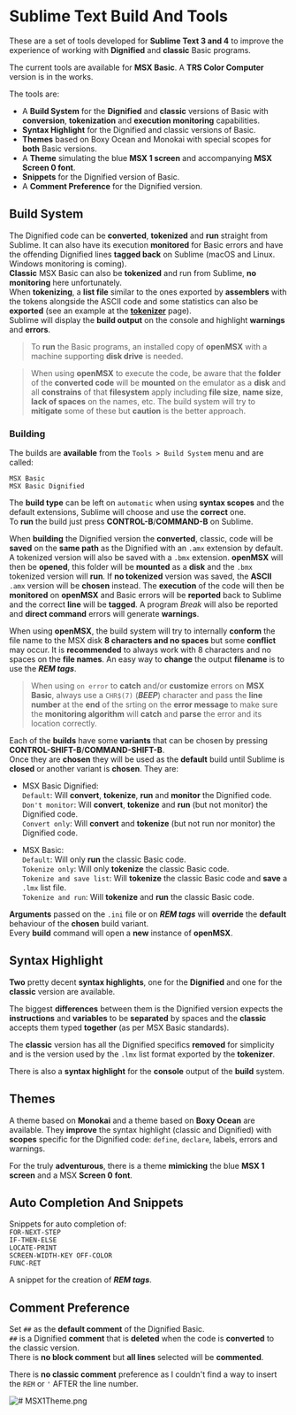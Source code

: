 # Sublime Text Build And Tools    These are a set of tools developed for **Sublime Text 3 and 4** to improve the experience of working with **Dignified** and **classic** Basic programs.    The current tools are available for **MSX Basic**. A **TRS Color Computer** version is in the works.    The tools are:  - A **Build System** for the **Dignified** and **classic** versions of Basic with **conversion**, **tokenization** and **execution monitoring** capabilities.  - **Syntax Highlight** for the Dignified and classic versions of Basic.  - **Themes** based on Boxy Ocean and Monokai with special scopes for **both** Basic versions.  - A **Theme** simulating the blue **MSX 1 screen** and accompanying **MSX Screen 0 font**.  - **Snippets** for the Dignified version of Basic.  - A **Comment Preference** for the Dignified version.    ## Build System    The Dignified code can be **converted**, **tokenized** and **run** straight from Sublime. It can also have its execution **monitored** for Basic errors and have the offending Dignified lines **tagged back** on Sublime (macOS and Linux. Windows monitoring is coming).  **Classic** MSX Basic can also be **tokenized** and run from Sublime, **no monitoring** here unfortunately.  When **tokenizing**, a **list file** similar to the ones exported by **assemblers** with the tokens alongside the ASCII code and some statistics can also be **exported** (see an example at the [**tokenizer**](https://github.com/farique1/basic-dignified/blob/master/Documentation/TOKENIZER.md) page).  Sublime will display the **build output** on the console and highlight **warnings** and **errors**.    > To **run** the Basic programs, an installed copy of **openMSX** with a machine supporting **disk drive** is needed.    >When using **openMSX** to execute the code, be aware that the **folder** of the **converted code** will be **mounted** on the emulator as a **disk** and all **constrains** of that **filesystem** apply including **file size**, **name size**, **lack of spaces** on the names, etc. The build system will try to **mitigate** some of these but **caution** is the better approach.    ### Building    The builds are **available** from the `Tools > Build System` menu and are called:    `MSX Basic`  `MSX Basic Dignified`    The **build type** can be left on `automatic` when using **syntax scopes** and the default extensions, Sublime will choose and use the **correct** one.  To **run** the build just press **CONTROL-B**/**COMMAND-B** on Sublime.    When **building** the Dignified version the **converted**, classic, code will be **saved** on the **same path** as the Dignified with an `.amx` extension by default. A tokenized version will also be saved with a `.bmx` extension. **openMSX** will then be **opened**, this folder will be **mounted** as a **disk** and the `.bmx` tokenized version will **run**. If **no tokenized** version was saved, the **ASCII** `.amx` version will be **chosen** instead. The **execution** of the code will then be **monitored** on **openMSX** and Basic errors will be **reported** back to Sublime and the correct **line** will be **tagged**. A program *Break* will also be reported and **direct command** errors will generate **warnings**.    When using **openMSX**, the build system will try to internally **conform** the file name to the MSX disk **8 characters and no spaces** but some **conflict** may occur. It is **recommended** to always work with 8 characters and no spaces on the **file names**. An easy way to **change** the output **filename** is to use the ***REM tags***.    > When using `on error` to **catch** and/or **customize** errors on **MSX Basic**, always use a `CHR$(7)` (***BEEP***) character and pass the **line number** at the **end** of the srting on the **error message** to make sure the **monitoring algorithm** will **catch** and **parse** the error and its location correctly.    Each of the **builds** have some **variants** that can be chosen by pressing **CONTROL-SHIFT-B**/**COMMAND-SHIFT-B**.  Once they are **chosen** they will be used as the **default** build until Sublime is **closed** or another variant is **chosen**. They are:    - MSX Basic Dignified:  `Default`: Will **convert**, **tokenize**, **run** and **monitor** the Dignified code.  `Don't monitor`: Will **convert**, **tokenize** and **run** (but not monitor) the Dignified code.  `Convert only`: Will **convert** and **tokenize** (but not run nor monitor) the Dignified code.    - MSX Basic:  `Default`: Will only **run** the classic Basic code.  `Tokenize only`: Will only **tokenize** the classic Basic code.  `Tokenize and save list`: Will **tokenize** the classic Basic code and **save** a `.lmx` list file.  `Tokenize and run`: Will **tokenize** and **run** the classic  Basic code.    **Arguments** passed on the `.ini` file or on ***REM tags*** will **override** the **default** behaviour of the **chosen** build variant.  Every **build** command will open a **new** instance of **openMSX**.    ## Syntax Highlight    **Two** pretty decent **syntax highlights**, one for the **Dignified** and one for the **classic** version are available.    The biggest **differences** between them is the Dignified version expects the **instructions** and **variables** to be **separated** by spaces and the **classic** accepts them typed **together** (as per MSX Basic standards).    The **classic** version has all the Dignified specifics **removed** for simplicity and is the version used by the `.lmx` list format exported by the **tokenizer**.    There is also a **syntax highlight** for the **console** output of the **build** system.    ## Themes    A theme based on **Monokai** and a theme based on **Boxy Ocean** are available. They **improve** the syntax highlight (classic and Dignified) with **scopes** specific for the Dignified code: `define`, `declare`, labels, errors and warnings.    For the truly **adventurous**, there is a theme **mimicking** the blue **MSX 1 screen** and a MSX **Screen 0** **font**.    ## Auto Completion And Snippets    Snippets for auto completion of:   `FOR-NEXT-STEP`   `IF-THEN-ELSE`   `LOCATE-PRINT`   `SCREEN-WIDTH-KEY OFF-COLOR`   `FUNC-RET`    A snippet for the creation of ***REM tags***.    ## Comment Preference    Set `##` as the **default comment** of the Dignified Basic.  `##` is a Dignified **comment** that is **deleted** when the code is **converted** to the classic version.  There is **no block comment** but **all lines** selected will be **commented**.    There is **no classic comment** preference as I couldn't find a way to insert the `REM` or `'` AFTER the line number.    ![# MSX1Theme.png](https://github.com/farique1/basic-dignified/blob/main/Images/MSX1Theme.png)  
